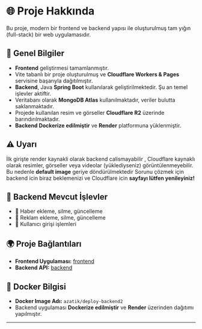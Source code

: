 # 🌐 Proje Hakkında

Bu proje, modern bir frontend ve backend yapısı ile oluşturulmuş tam yığın (full-stack) bir web uygulamasıdır.

## 🚀 Genel Bilgiler

- **Frontend** geliştirmesi tamamlanmıştır.
- Vite tabanlı bir proje oluşturulmuş ve **Cloudflare Workers & Pages** servisine başarıyla dağıtılmıştır.
- **Backend**, Java **Spring Boot** kullanılarak geliştirilmektedir. Şu an temel işlevler aktiftir.
- Veritabanı olarak **MongoDB Atlas** kullanılmaktadır, veriler bulutta saklanmaktadır.
- Projede kullanılan resim ve görseller **Cloudflare R2** üzerinde barındırılmaktadır.
- **Backend Dockerize edilmiştir** ve **Render** platformuna yüklenmiştir.

## ⚠️ Uyarı

İlk girişte render kaynakli olarak backend calismayabilir , Cloudflare kaynaklı olarak resimler, 
görseller veya videolar (yüklediyseniz) görüntülenmeyebilir.  
Bu nedenle **default image** geriye döndürülmektedir 
Sorunu çözmek için backend icin biraz beklemenizi ve Cloudflare icin **sayfayı lütfen yenileyiniz!**

## 🔧 Backend Mevcut İşlevler

- 📰 Haber ekleme, silme, güncelleme  
- 📢 Reklam ekleme, silme, güncelleme  
- 🔐 Kullanıcı girişi işlemleri

## 🌍 Proje Bağlantıları

- **Frontend Uygulaması:** [frontend](https://frontend2.azatvepakulyyev.workers.dev/)
- **Backend API:** [backend](https://deploy-backend2-jcl1.onrender.com)

## 🐳 Docker Bilgisi

- **Docker Image Adı:** `azatik/deploy-backend2`  
- Backend uygulaması **Dockerize edilmiştir** ve **Render** üzerinden dağıtımı yapılmıştır.

---

